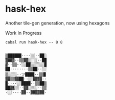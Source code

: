 # hask-hex

Another tile-gen generation, now using hexagons

Work In Progress

    cabal run hask-hex -- 8 8


    ▒██████····░░··██░
    ▓▓▓▓··▒▒▓▓░░░░··██
    ▓··▒▒··░░██░░░░░░█
    ██········▒▒██··░░
    ▒░░░░··ツ████··▒▒█
    ▓▓▒▒▓▓██··░░▓▓▓▓··
    █····░░████··▒▒██▒
    ██▓▓░░··▓▓░░░░··▒▒
    ·░░····▓▓··▓▓▓▓▓▓·
